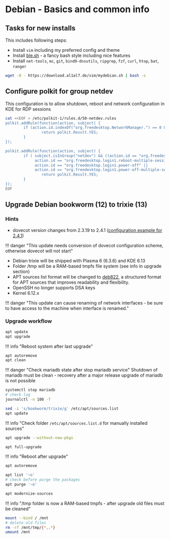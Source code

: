 # Debian - Basics and common info

## Tasks for new installs

This includes following steps:

* Install `vim` including my preferred config and theme
* Install [ble.sh](https://github.com/akinomyoga/ble.sh) - a fancy bash style including nice features
* Install `net-tools`, `mc`, `git`, `bind9-dnsutils`, `ripgrep`, `fzf`, `curl`, `htop`, `bat`, `ranger`

```bash title='Install & Configuration of common packages including a fancy bash'
wget -O - https://download.al1al7.de/vim/mydebian.sh | bash -s
```

## Configure polkit for group netdev
This configuration is to allow shutdown, reboot and network configuration in KDE for RDP sessions

```bash title="Create polkit rule for netdev group"
cat <<EOF > /etc/polkit-1/rules.d/50-netdev.rules
polkit.addRule(function(action, subject) {
        if (action.id.indexOf("org.freedesktop.NetworkManager.") == 0 && subject.isInGroup("netdev")) {
                return polkit.Result.YES;
        }
});

polkit.addRule(function(action, subject) {
        if ( subject.isInGroup("netdev") && ((action.id == "org.freedesktop.login1.reboot" ||
             action.id == "org.freedesktop.login1.reboot-multiple-sessions" ||
             action.id == "org.freedesktop.login1.power-off" ||
             action.id == "org.freedesktop.login1.power-off-multiple-sessions")) ) {
                return polkit.Result.YES;
        }
});
EOF
```
## Upgrade Debian bookworm (12) to trixie (13)

### Hints

* dovecot version changes from 2.3.19 to 2.4.1 ([configuration example for 2.4.1](/linux/mailserver))

!!! danger "This update needs conversion of dovecot configuration scheme, otherwise dovecot will not start"

* Debian trixie will be shipped with Plasma 6 (6.3.6) and KDE 6.13
* Folder /tmp will be a RAM-based tmpfs file system (see info in upgrade section)
* APT sources list format will be changed to [deb822](https://wiki.debian.org/Deb822), a structured format for APT sources that improves readability and flexibility.
* OpenSSH no longer supports DSA keys
* Kernel 6.12.x

!!! danger "This update can cause renaming of network interfaces - be sure to have access to the machine when interface is renamed."

### Upgrade workflow

```bash title="Update to latest bookworm release"
apt update
apt upgrade
```

!!! info "Reboot system after last upgrade"

```bash title="Cleanup"
apt autoremove
apt clean
```

!!! danger "Check mariadb state after stop mariadb service"
    Shutdown of mariadb must be clean - recovery after a major release upgrade of mariadb is not possible

```bash title="Stop mariadb [optional]"
systemctl stop mariadb
# check log
journalctl -n 100 -f
```

```bash title="Switch to trixie sources"
sed -i 's/bookworm/trixie/g' /etc/apt/sources.list
apt update
```

!!! info "Check folder `/etc/apt/sources.list.d` for manually installed sources"

```bash title="Minimal upgrade"
apt upgrade --without-new-pkgs
```

```bash title="Full upgrade"
apt full-upgrade
```

!!! info "Reboot after upgrade"

```bash title="Cleanup auto installed packages"
apt autoremove
```

```bash title="Cleanup orphaned and local installed packages"
apt list '~o'
# check before purge the packages
apt purge '~o'
```

```bash title="Modernize apt sources - convert to deb822 format"
apt modernize-sources
```

!!! info "/tmp folder is now a RAM-based tmpfs - after upgrade old files must be cleaned"

```bash title="Bind mount to make old /tmp files visible"
mount --bind / /mnt
# delete old files
rm -rf /mnt/tmp/{*,.*}
umount /mnt
```
